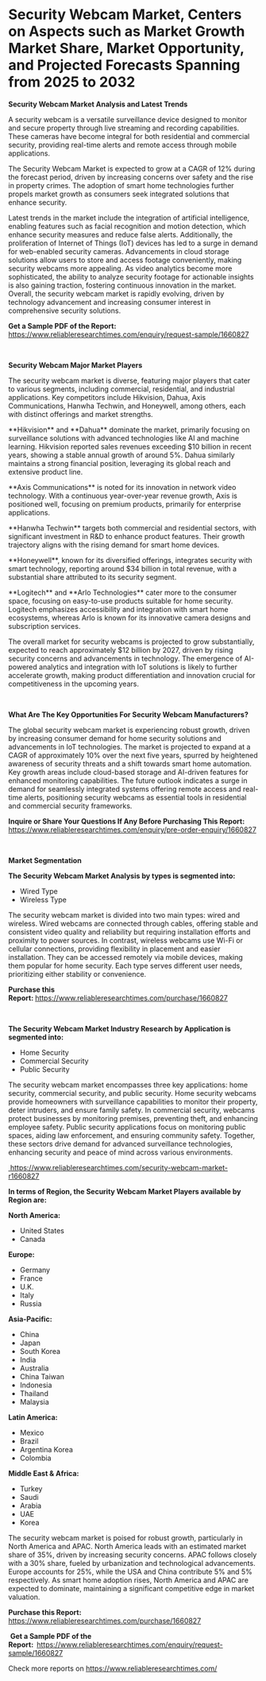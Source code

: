 <p><h1>Security Webcam Market, Centers on Aspects such as Market Growth Market Share, Market Opportunity, and Projected Forecasts Spanning from 2025 to 2032</h1></p><p><strong>Security Webcam Market Analysis and Latest Trends</strong></p>
<p><p>A security webcam is a versatile surveillance device designed to monitor and secure property through live streaming and recording capabilities. These cameras have become integral for both residential and commercial security, providing real-time alerts and remote access through mobile applications.</p><p>The Security Webcam Market is expected to grow at a CAGR of 12% during the forecast period, driven by increasing concerns over safety and the rise in property crimes. The adoption of smart home technologies further propels market growth as consumers seek integrated solutions that enhance security. </p><p>Latest trends in the market include the integration of artificial intelligence, enabling features such as facial recognition and motion detection, which enhance security measures and reduce false alerts. Additionally, the proliferation of Internet of Things (IoT) devices has led to a surge in demand for web-enabled security cameras. Advancements in cloud storage solutions allow users to store and access footage conveniently, making security webcams more appealing. As video analytics become more sophisticated, the ability to analyze security footage for actionable insights is also gaining traction, fostering continuous innovation in the market. Overall, the security webcam market is rapidly evolving, driven by technology advancement and increasing consumer interest in comprehensive security solutions.</p></p>
<p><strong>Get a Sample PDF of the Report:&nbsp;</strong> <a href="https://www.reliableresearchtimes.com/enquiry/request-sample/1660827?utm_campaign=3517&utm_medium=2&utm_source=Github&utm_content=ia&utm_term=29032025&utm_id=security-webcam">https://www.reliableresearchtimes.com/enquiry/request-sample/1660827</a></p>
<p>&nbsp;</p>
<p><strong>Security Webcam Major Market Players</strong></p>
<p><p>The security webcam market is diverse, featuring major players that cater to various segments, including commercial, residential, and industrial applications. Key competitors include Hikvision, Dahua, Axis Communications, Hanwha Techwin, and Honeywell, among others, each with distinct offerings and market strengths.</p><p>**Hikvision** and **Dahua** dominate the market, primarily focusing on surveillance solutions with advanced technologies like AI and machine learning. Hikvision reported sales revenues exceeding $10 billion in recent years, showing a stable annual growth of around 5%. Dahua similarly maintains a strong financial position, leveraging its global reach and extensive product line.</p><p>**Axis Communications** is noted for its innovation in network video technology. With a continuous year-over-year revenue growth, Axis is positioned well, focusing on premium products, primarily for enterprise applications.</p><p>**Hanwha Techwin** targets both commercial and residential sectors, with significant investment in R&D to enhance product features. Their growth trajectory aligns with the rising demand for smart home devices. </p><p>**Honeywell**, known for its diversified offerings, integrates security with smart technology, reporting around $34 billion in total revenue, with a substantial share attributed to its security segment.</p><p>**Logitech** and **Arlo Technologies** cater more to the consumer space, focusing on easy-to-use products suitable for home security. Logitech emphasizes accessibility and integration with smart home ecosystems, whereas Arlo is known for its innovative camera designs and subscription services.</p><p>The overall market for security webcams is projected to grow substantially, expected to reach approximately $12 billion by 2027, driven by rising security concerns and advancements in technology. The emergence of AI-powered analytics and integration with IoT solutions is likely to further accelerate growth, making product differentiation and innovation crucial for competitiveness in the upcoming years.</p></p>
<p>&nbsp;</p>
<p><strong>What Are The Key Opportunities For Security Webcam Manufacturers?</strong></p>
<p><p>The global security webcam market is experiencing robust growth, driven by increasing consumer demand for home security solutions and advancements in IoT technologies. The market is projected to expand at a CAGR of approximately 10% over the next five years, spurred by heightened awareness of security threats and a shift towards smart home automation. Key growth areas include cloud-based storage and AI-driven features for enhanced monitoring capabilities. The future outlook indicates a surge in demand for seamlessly integrated systems offering remote access and real-time alerts, positioning security webcams as essential tools in residential and commercial security frameworks.</p></p>
<p><strong>Inquire or Share Your Questions If Any Before Purchasing This Report:</strong> <a href="https://www.reliableresearchtimes.com/enquiry/pre-order-enquiry/1660827?utm_campaign=3517&utm_medium=2&utm_source=Github&utm_content=ia&utm_term=29032025&utm_id=security-webcam">https://www.reliableresearchtimes.com/enquiry/pre-order-enquiry/1660827</a></p>
<p>&nbsp;</p>
<p><strong>Market Segmentation</strong></p>
<p><strong>The Security Webcam Market Analysis by types is segmented into:</strong></p>
<p><ul><li>Wired Type</li><li>Wireless Type</li></ul></p>
<p><p>The security webcam market is divided into two main types: wired and wireless. Wired webcams are connected through cables, offering stable and consistent video quality and reliability but requiring installation efforts and proximity to power sources. In contrast, wireless webcams use Wi-Fi or cellular connections, providing flexibility in placement and easier installation. They can be accessed remotely via mobile devices, making them popular for home security. Each type serves different user needs, prioritizing either stability or convenience.</p></p>
<p><strong>Purchase this Report:&nbsp;</strong><a href="https://www.reliableresearchtimes.com/purchase/1660827?utm_campaign=3517&utm_medium=2&utm_source=Github&utm_content=ia&utm_term=29032025&utm_id=security-webcam">https://www.reliableresearchtimes.com/purchase/1660827</a></p>
<p>&nbsp;</p>
<p><strong>The Security Webcam Market Industry Research by Application is segmented into:</strong></p>
<p><ul><li>Home Security</li><li>Commercial Security</li><li>Public Security</li></ul></p>
<p><p>The security webcam market encompasses three key applications: home security, commercial security, and public security. Home security webcams provide homeowners with surveillance capabilities to monitor their property, deter intruders, and ensure family safety. In commercial security, webcams protect businesses by monitoring premises, preventing theft, and enhancing employee safety. Public security applications focus on monitoring public spaces, aiding law enforcement, and ensuring community safety. Together, these sectors drive demand for advanced surveillance technologies, enhancing security and peace of mind across various environments.</p></p>
<p><a href="https://www.reliableresearchtimes.com/security-webcam-market-r1660827?utm_campaign=3517&utm_medium=2&utm_source=Github&utm_content=ia&utm_term=29032025&utm_id=security-webcam">&nbsp;https://www.reliableresearchtimes.com/security-webcam-market-r1660827</a></p>
<p><strong>In terms of Region, the Security Webcam Market Players available by Region are:</strong></p>
<p>
    <p> <strong> North America: </strong>
        <ul>
            <li>United States</li>
            <li>Canada</li>
        </ul>
        </p> 
    <p> <strong> Europe: </strong>
        <ul>
            <li>Germany</li>
            <li>France</li>
            <li>U.K.</li>
            <li>Italy</li>
            <li>Russia</li>
        </ul>
        </p> 
    <p> <strong> Asia-Pacific: </strong>
        <ul>
            <li>China</li>
            <li>Japan</li>
            <li>South Korea</li>
            <li>India</li>
            <li>Australia</li>
            <li>China Taiwan</li>
            <li>Indonesia</li>
            <li>Thailand</li>
            <li>Malaysia</li>
        </ul>
        </p> 
    <p> <strong> Latin America: </strong>
        <ul>
            <li>Mexico</li>
            <li>Brazil</li>
            <li>Argentina Korea</li>
            <li>Colombia</li>
        </ul>
        </p> 
    <p> <strong> Middle East & Africa: </strong>
        <ul>
            <li>Turkey</li>
            <li>Saudi</li>
            <li>Arabia</li>
            <li>UAE</li>
            <li>Korea</li>
        </ul>
    </p>
    </p>
<p><p>The security webcam market is poised for robust growth, particularly in North America and APAC. North America leads with an estimated market share of 35%, driven by increasing security concerns. APAC follows closely with a 30% share, fueled by urbanization and technological advancements. Europe accounts for 25%, while the USA and China contribute 5% and 5% respectively. As smart home adoption rises, North America and APAC are expected to dominate, maintaining a significant competitive edge in market valuation.</p></p>
<p><strong>Purchase this Report: </strong><a href="https://www.reliableresearchtimes.com/purchase/1660827?utm_campaign=3517&utm_medium=2&utm_source=Github&utm_content=ia&utm_term=29032025&utm_id=security-webcam">https://www.reliableresearchtimes.com/purchase/1660827</a></p>
<p>&nbsp;<strong>Get a Sample PDF of the Report:&nbsp;&nbsp;</strong><a href="https://www.reliableresearchtimes.com/enquiry/request-sample/1660827?utm_campaign=3517&utm_medium=2&utm_source=Github&utm_content=ia&utm_term=29032025&utm_id=security-webcam">https://www.reliableresearchtimes.com/enquiry/request-sample/1660827</a></p>
<p><strong></strong></p>
<p>Check more reports on <a href="https://www.reliableresearchtimes.com/?utm_campaign=3517&utm_medium=2&utm_source=Github&utm_content=ia&utm_term=29032025&utm_id=security-webcam">https://www.reliableresearchtimes.com/</a></p>